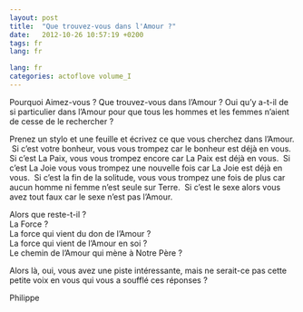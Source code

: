 ```yaml
---
layout: post
title:  "Que trouvez-vous dans l'Amour ?"
date:   2012-10-26 10:57:19 +0200
tags: fr
lang: fr

lang: fr
categories: actoflove volume_I
---
```

Pourquoi Aimez-vous ? Que trouvez-vous dans l’Amour ? Oui qu’y a-t-il de si particulier dans l’Amour pour que tous les hommes et les femmes n’aient de cesse de le rechercher ?

Prenez un stylo et une feuille et écrivez ce que vous cherchez dans l’Amour.  Si c’est votre bonheur, vous vous trompez car le bonheur est déjà en vous. Si c’est La Paix, vous vous trompez encore car La Paix est déjà en vous.  Si c’est La Joie vous vous trompez une nouvelle fois car La Joie est déjà en vous.  Si c’est la fin de la solitude, vous vous trompez une fois de plus car aucun homme ni femme n’est seule sur Terre.  Si c’est le sexe alors vous avez tout faux car le sexe n’est pas l’Amour.

Alors que reste-t-il ?<br>
La Force ?<br>
La force qui vient du don de l’Amour ?<br>
La force qui vient de l’Amour en soi ?<br>
Le chemin de l’Amour qui mène à Notre Père ?

Alors là, oui, vous avez une piste intéressante, mais ne serait-ce pas cette petite voix en vous qui vous a soufflé ces réponses ?

Philippe

<!-- 
Ce(tte) œuvre est mise à disposition selon les termes de la Licence Creative Commons Attribution - Pas d’Utilisation Commerciale 4.0 International.
-->